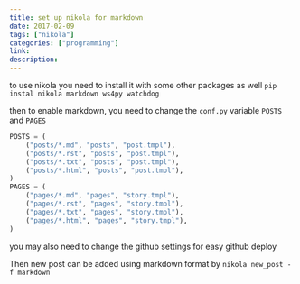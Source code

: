 ```yaml
---
title: set up nikola for markdown
date: 2017-02-09
tags: ["nikola"]
categories: ["programming"]
link:
description:
---
```


to use nikola you need to install it with some other packages as well
`pip instal nikola markdown ws4py watchdog`

then to enable markdown, you need to change the `conf.py` variable `POSTS` and `PAGES`

```python
POSTS = (
    ("posts/*.md", "posts", "post.tmpl"),
    ("posts/*.rst", "posts", "post.tmpl"),
    ("posts/*.txt", "posts", "post.tmpl"),
    ("posts/*.html", "posts", "post.tmpl"),
)
PAGES = (
    ("pages/*.md", "pages", "story.tmpl"),
    ("pages/*.rst", "pages", "story.tmpl"),
    ("pages/*.txt", "pages", "story.tmpl"),
    ("pages/*.html", "pages", "story.tmpl"),
)

```

you may also need to change the github settings for easy github deploy

Then new post can be added using markdown format by
`nikola new_post -f markdown`
